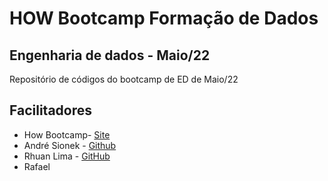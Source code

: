# HOW Bootcamp Formação de Dados

## Engenharia de dados - Maio/22

Repositório de códigos do bootcamp de ED de Maio/22

## Facilitadores


* How Bootcamp- [Site](https://howedu.com.br)
* André Sionek - [Github](https://github.com/andresionek91)
* Rhuan Lima - [GitHub](https://github.com/rhuanlima)
* Rafael 


